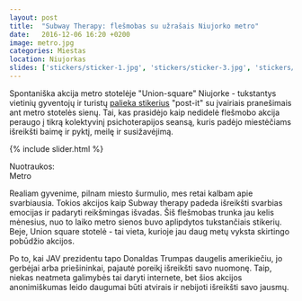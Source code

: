 ```yaml
---
layout: post
title:  "Subway Therapy: flešmobas su užrašais Niujorko metro"
date:   2016-12-06 16:20 +0200
image: metro.jpg
categories: Miestas
location: Niujorkas
slides: ['stickers/sticker-1.jpg', 'stickers/sticker-3.jpg', 'stickers/sticker-4.jpg', 'stickers/sticker-5.jpg','stickers/sticker-6.jpg']
---
```


<p> Spontaniška akcija metro stotelėje "Union-square" Niujorke - tukstantys vietinių gyventojų ir turistų <a href="http://www.subwaytherapy.com/" target="_blank">palieka stikerius</a> "post-it" su įvairiais pranešimais ant metro stotelės sienų. Tai, kas prasidėjo kaip nedidelė flešmobo akcija peraugo į tikrą kolektyvinį psichoterapijos seansą, kuris padėjo miestėčiams išreikšti baimę ir pyktį, meilę ir susižavėjimą. </p>


{% include slider.html %}
<div class="lighter smaller" style="margin:12px 0;">
Nuotraukos: <br />Metro</div>




<p> Realiam gyvenime, pilnam miesto šurmulio, mes retai kalbam apie svarbiausia. Tokios akcijos kaip Subway therapy padeda išreikšti svarbias emocijas ir padaryti reikšmingas išvadas. Šiš flešmobas trunka jau kelis mėnesius, nuo to laiko metro sienos buvo aplipdytos tukstančiais stikerių. Beje, Union square stotelė - tai vieta, kurioje jau daug metų vyksta skirtingo pobūdžio akcijos.</p>


<p> Po to, kai JAV prezidentu tapo Donaldas Trumpas daugelis amerikiečiu, jo gerbėjai arba priešininkai, pajautė poreikį išreikšti savo nuomonę. Taip, niekas neatmeta galimybės tai daryti internete, bet šios akcijos anonimiškumas leido daugumai būti atvirais ir nebijoti išreikšti savo jausmų.</p>
